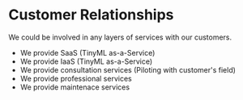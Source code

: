 # Customer Relationships
We could be involved in any layers of services with our customers.
* We provide SaaS (TinyML as-a-Service)
* We provide IaaS (TinyML as-a-Service)
* We provide consultation services (Piloting with customer's field)
* We provide professional services
* We provide maintenace services
